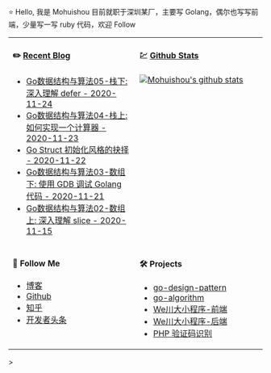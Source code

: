 ⭐ Hello, 我是 Mohuishou 目前就职于深圳某厂，主要写 Golang，偶尔也写写前端，少量写一写 ruby 代码，欢迎 Follow

<table>
  
<tr>
<td valign="top"  width="50%">

#### ✏️ [Recent Blog](https://lailin.xyz)

- [Go数据结构与算法05-栈下: 深入理解 defer - 2020-11-24](https://lailin.xyz/post/defer.html)
- [Go数据结构与算法04-栈上: 如何实现一个计算器 - 2020-11-23](https://lailin.xyz/post/stack.html)
- [Go Struct 初始化风格的抉择 - 2020-11-22](https://lailin.xyz/post/go-new-struct-style-select.html)
- [Go数据结构与算法03-数组下: 使用 GDB 调试 Golang 代码 - 2020-11-21](https://lailin.xyz/post/array_2.html)
- [Go数据结构与算法02-数组上: 深入理解 slice - 2020-11-15](https://lailin.xyz/post/array.html)

</td>
<td valign="top"  width="50%">

#### 💹 [Github Stats](https://github.com/mohuishou)

[![Mohuishou's github stats](https://github-readme-stats.vercel.app/api?username=mohuishou&count_private=true&show_icons=true)](https://github.com/mohuishou)

</td>
</tr>

<tr>
<td valign="top"  width="50%">

#### 👀 Follow Me

- [博客](https://lailin.xyz)
- [Github](https://github.com/mohuishou)
- [知乎](https://www.zhihu.com/people/mo-hui-shou-76)
- [开发者头条](https://toutiao.io/subjects/387401?f=new)

</td>
<td valign="top"  width="50%">

#### 🛠 Projects

- [go-design-pattern](https://github.com/mohuishou/go-design-pattern)
- [go-algorithm](https://github.com/mohuishou/go-algorithm)
- [We川大小程序-前端](https://github.com/mohuishou/scuplus-wechat)
- [We川大小程序-后端](https://github.com/mohuishou/scuplus-go)
- [PHP 验证码识别](https://github.com/mohuishou/ImageOCR)

</td>
</tr>

</table>>

</table>